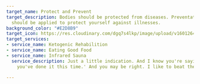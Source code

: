 ```yaml
---
target_name: Protect and Prevent
target_description: Bodies should be protected from diseases. Preventative measures
  should be applied to protect yourself against illnesses.
background_color: "#E2D8B9"
target_icon: https://res.cloudinary.com/dgq7s4lkp/image/upload/v1601264137/uploads_dev/shield_dbt258.png
target_services:
- service_name: Ketogenic Rehabilition
- service_name: Eating Good Food
- service_name: Infrared Sauna
  service_description: Just a little indication. And I know you're saying, 'Oh Bob,
    you've done it this time.' And you may be right. I like to beat the brush.

---
```

